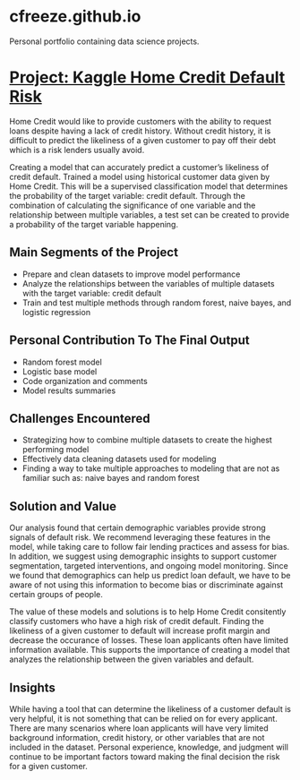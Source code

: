 # cfreeze.github.io

Personal portfolio containing data science projects.

# [Project: Kaggle Home Credit Default Risk](https://github.com/medeeze/Kaggle_Home_Project)

Home Credit would like to provide customers with the ability to request loans despite 
having a lack of credit history. Without credit history, it is difficult to predict the likeliness 
of a given customer to pay off their debt which is a risk lenders usually avoid.

Creating a model that can accurately predict a customer’s likeliness of credit default. Trained a model using historical customer data given by Home Credit. This will be a supervised classification model that determines the probability of the target variable: credit default. Through the combination of calculating the significance of one variable and the relationship between multiple variables, a test set can be created to provide a probability of the target variable happening.

## Main Segments of the Project
* Prepare and clean datasets to improve model performance
* Analyze the relationships between the variables of multiple datasets with the target variable: credit default
* Train and test multiple methods through random forest, naive bayes, and logistic regression

## Personal Contribution To The Final Output
* Random forest model
* Logistic base model
* Code organization and comments
* Model results summaries

## Challenges Encountered
* Strategizing how to combine multiple datasets to create the highest performing model
* Effectively data cleaning datasets used for modeling
* Finding a way to take multiple approaches to modeling that are not as familiar such as: naive bayes and random forest

## Solution and Value
Our analysis found that certain demographic variables provide strong signals of default risk. We recommend leveraging these features in the model, while taking care to follow fair lending practices and assess for bias. In addition, we suggest using demographic insights to support customer segmentation, targeted interventions, and ongoing model monitoring. Since we found that demographics can help us predict loan default, we have to be aware of not using this information to become bias or discriminate against certain groups of people. 

The value of these models and solutions is to help Home Credit consitently classify customers who have a high risk of credit default. Finding the likeliness of a given customer to default will increase profit margin and decrease the occurance of losses.
These loan applicants often have limited information available. This supports the importance of creating a model that analyzes the relationship between the given variables and default. 

## Insights
While having a tool that can determine the likeliness of a customer default is very helpful, it is not something that can be relied on for every applicant. There are many scenarios where loan applicants will have very limited background information, credit history, or other variables that are not included in the dataset. Personal experience, knowledge, and judgment will continue to be important factors toward making the final decision the risk for a given customer.
